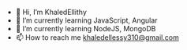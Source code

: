 - 👋 Hi, I’m KhaledEllithy
- 🌱 I’m currently learning JavaScript, Angular
- 🌱 I’m currently learning NodeJS, MongoDB
- 📫 How to reach me khaledellessy310@gmail.com

<!---
KhaledEllithy310/KhaledEllithy310 is a ✨ special ✨ repository because its `README.md` (this file) appears on your GitHub profile.
You can click the Preview link to take a look at your changes.
--->

